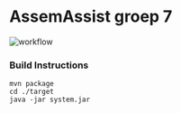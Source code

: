 # AssemAssist groep 7

![workflow](https://github.com/Vanherwegentim/SWOPCarManufactureGroep7/actions/workflows/maven.yml/badge.svg)

### Build Instructions

```
mvn package
cd ./target
java -jar system.jar
```
